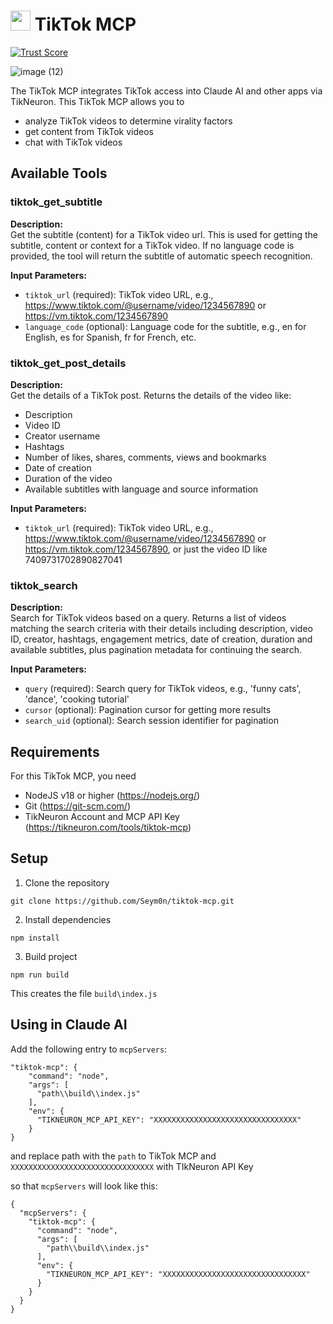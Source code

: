 # <img src="https://cdn.worldvectorlogo.com/logos/tiktok-icon-2.svg" height="32"> TikTok MCP
[![Trust Score](https://archestra.ai/mcp-catalog/api/badge/quality/Seym0n/tiktok-mcp)](https://archestra.ai/mcp-catalog/seym0n__tiktok-mcp)

![image (12)](https://github.com/user-attachments/assets/006f9983-b9dd-447c-87c6-ee27a414fd4c)


The TikTok MCP integrates TikTok access into Claude AI and other apps via TikNeuron. This TikTok MCP allows you to
- analyze TikTok videos to determine virality factors
- get content from TikTok videos
- chat with TikTok videos

## Available Tools

### tiktok_get_subtitle

**Description:**  
Get the subtitle (content) for a TikTok video url. This is used for getting the subtitle, content or context for a TikTok video. If no language code is provided, the tool will return the subtitle of automatic speech recognition.

**Input Parameters:**
- `tiktok_url` (required): TikTok video URL, e.g., https://www.tiktok.com/@username/video/1234567890 or https://vm.tiktok.com/1234567890
- `language_code` (optional): Language code for the subtitle, e.g., en for English, es for Spanish, fr for French, etc.

### tiktok_get_post_details

**Description:**  
Get the details of a TikTok post. Returns the details of the video like:
- Description
- Video ID
- Creator username
- Hashtags
- Number of likes, shares, comments, views and bookmarks
- Date of creation
- Duration of the video
- Available subtitles with language and source information

**Input Parameters:**
- `tiktok_url` (required): TikTok video URL, e.g., https://www.tiktok.com/@username/video/1234567890 or https://vm.tiktok.com/1234567890, or just the video ID like 7409731702890827041

### tiktok_search

**Description:**  
Search for TikTok videos based on a query. Returns a list of videos matching the search criteria with their details including description, video ID, creator, hashtags, engagement metrics, date of creation, duration and available subtitles, plus pagination metadata for continuing the search.

**Input Parameters:**
- `query` (required): Search query for TikTok videos, e.g., 'funny cats', 'dance', 'cooking tutorial'
- `cursor` (optional): Pagination cursor for getting more results
- `search_uid` (optional): Search session identifier for pagination

## Requirements

For this TikTok MCP, you need
- NodeJS v18 or higher (https://nodejs.org/)
- Git (https://git-scm.com/)
- TikNeuron Account and MCP API Key (https://tikneuron.com/tools/tiktok-mcp)

## Setup

1. Clone the repository
```
git clone https://github.com/Seym0n/tiktok-mcp.git
```

2. Install dependencies
```
npm install
```

3. Build project
```
npm run build
```

This creates the file `build\index.js`

## Using in Claude AI

Add the following entry to `mcpServers`:

```
"tiktok-mcp": {
    "command": "node",
    "args": [
      "path\\build\\index.js"
    ],
    "env": {
      "TIKNEURON_MCP_API_KEY": "XXXXXXXXXXXXXXXXXXXXXXXXXXXXXXXX"
    }
}
```

and replace path with the `path` to TikTok MCP and `XXXXXXXXXXXXXXXXXXXXXXXXXXXXXXXX` with TIkNeuron API Key

so that `mcpServers` will look like this:

```
{
  "mcpServers": {
    "tiktok-mcp": {
      "command": "node",
      "args": [
        "path\\build\\index.js"
      ],
      "env": {
        "TIKNEURON_MCP_API_KEY": "XXXXXXXXXXXXXXXXXXXXXXXXXXXXXXXX"
      }
    }
  }
}
```
